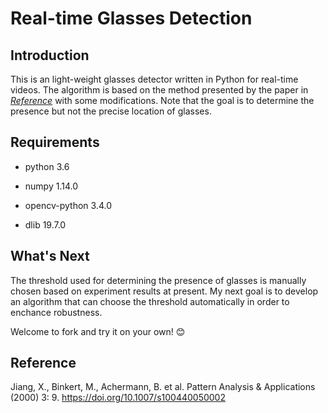 # Real-time Glasses Detection

## Introduction
This is an light-weight glasses detector written in Python for real-time videos. The algorithm is based on the method presented by the paper in [*Reference*](#Reference) with some modifications. Note that the goal is to determine the presence but not the precise location of glasses.

## Requirements
* python 3.6 
- numpy 1.14.0
* opencv-python 3.4.0
- dlib 19.7.0

## What's Next
The threshold used for determining the presence of glasses is manually chosen based on experiment results at present. My next goal is to develop an algorithm that can choose the threshold automatically in order to enchance robustness.

Welcome to fork and try it on your own! :blush:

## Reference
Jiang, X., Binkert, M., Achermann, B. et al. Pattern Analysis & Applications (2000) 3: 9. https://doi.org/10.1007/s100440050002
